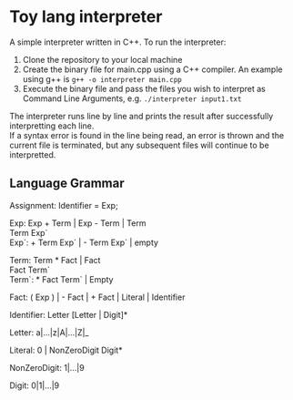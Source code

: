 # Toy lang interpreter
A simple interpreter written in C++.
To run the interpreter:  
1. Clone the repository to your local machine
2. Create the binary file for main.cpp using a C++ compiler. An example using g++ is ``g++ -o interpreter main.cpp``
3. Execute the binary file and pass the files you wish to interpret as Command Line Arguments, e.g. ``./interpreter input1.txt``

The interpreter runs line by line and prints the result after successfully interpretting each line.  
If a syntax error is found in the line being read, an error is thrown and the current file is terminated, but any subsequent files will continue to be interpretted.



## Language Grammar
Assignment:
    Identifier = Exp;

Exp:
    Exp + Term | Exp - Term | Term  
    Term Exp\`  
Exp\`:
    + Term Exp\` | - Term Exp\` | empty

Term:
    Term * Fact  | Fact  
    Fact Term\`  
Term\`:
    * Fact Term\` | Empty

Fact:
    ( Exp ) | - Fact | + Fact | Literal | Identifier

Identifier:
    Letter [Letter | Digit]*

Letter:
    a|...|z|A|...|Z|_

Literal:
    0 | NonZeroDigit Digit*

NonZeroDigit:
    1|...|9

Digit:
    0|1|...|9

